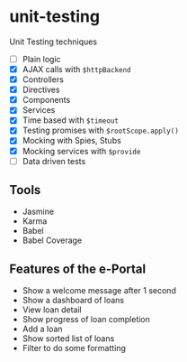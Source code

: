 # unit-testing
Unit Testing techniques

- [ ] Plain logic
- [x] AJAX calls with `$httpBackend`
- [x] Controllers
- [x] Directives
- [x] Components
- [x] Services
- [x] Time based with `$timeout`
- [x] Testing promises with `$rootScope.apply()`
- [x] Mocking with Spies, Stubs
- [x] Mocking services with `$provide`
- [ ] Data driven tests

## Tools ##

- Jasmine
- Karma
- Babel
- Babel Coverage

## Features of the e-Portal

- Show a welcome message after 1 second
- Show a dashboard of loans
- View loan detail
- Show progress of loan completion
- Add a loan
- Show sorted list of loans
- Filter to do some formatting
